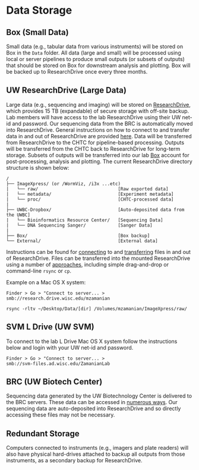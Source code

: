 # Data Storage

## Box (Small Data)

Small data (e.g., tabular data from various instruments) will be stored on Box in the `Data` folder. All data (large and small) will be processed using local or server pipelines to produce small outputs (or subsets of outputs) that should be stored on Box for downstream analysis and plotting. Box will be backed up to ResearchDrive once every three months.

## UW ResearchDrive (Large Data)

Large data (e.g., sequencing and imaging) will be stored on [ResearchDrive](https://it.wisc.edu/services/researchdrive), which provides 15 TB (expandable) of secure storage with off-site backup. Lab members will have access to the lab ResearchDrive using their UW net-id and password. Our sequencing data from the BRC is automatically moved into ResearchDrive. General instructions on how to connect to and transfer data in and out of ResearchDrive are provided [here](https://kb.wisc.edu/researchdata/internal/page.php?id=93998). Data will be transferred from ResearchDrive to the CHTC for pipeline-based processing. Outputs will be transferred from the CHTC back to ResearchDrive for long-term storage. Subsets of outputs will be transferred into our lab [Box](https://www.box.com) account for post-processing, analysis and plotting. The current ResearchDrive directory structure is shown below:

```
/
├── ImageXpress/ (or /WormViz, /i3x ...etc)
|   └── raw/                              [Raw exported data]
|   └── metadata/                         [Experiment metadata]    
|   └── proc/                             [CHTC-processed data]
|
├── UWBC-Dropbox/                         [Auto-deposited data from the UWBC]
|   └── Bioinformatics Resource Center/   [Sequencing Data]
|   └── DNA Sequencing Sanger/            [Sanger Data]
|
├── Box/                                  [Box backup]
└── External/                             [External data]
```

Instructions can be found for [connecting](https://kb.wisc.edu/researchdata/internal/page.php?id=93998#connect) to and [transferring](https://kb.wisc.edu/researchdata/internal/page.php?id=93998#transferdata) files in and out of ResearchDrive. Files can be transferred into the mounted ResearchDrive using a number of [approaches](https://kb.wisc.edu/researchdata/96641), including simple drag-and-drop or command-line `rsync` or `cp`.

Example on a Mac OS X system:

  ```
  Finder > Go > "Connect to server... >
  smb://research.drive.wisc.edu/mzamanian

  rsync -rltv ~/Desktop/Data/[dir] /Volumes/mzamanian/ImageXpress/raw/
  ```

## SVM L Drive (UW SVM)

To connect to the lab L Drive Mac OS X system follow the instructions below and login with your UW net-id and password.

  ```
  Finder > Go > "Connect to server... >
  smb://svm-files.ad.wisc.edu/ZamanianLab
  ```


## BRC (UW Biotech Center)

Sequencing data generated by the UW Biotechnology Center is delivered to the BRC servers. These data can be accessed in [numerous ways](https://www.biotech.wisc.edu/services/brc/data-access). Our sequencing data are auto-deposited into ResearchDrive and so directly accessing these files may not be necessary.

## Redundant Storage

Computers connected to instruments (e.g., imagers and plate readers) will also have physical hard-drives attached to backup all outputs from those instruments, as a secondary backup for ResearchDrive.
